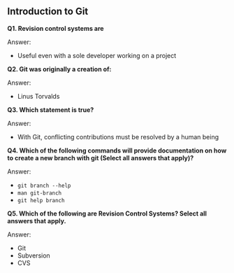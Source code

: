 ## Introduction to Git

**Q1. Revision control systems are**

Answer: 
* Useful even with a sole developer working on a project

**Q2. Git was originally a creation of:**

Answer: 
* Linus Torvalds

**Q3. Which statement is true?**

Answer: 
* With Git, conflicting contributions must be resolved by a human being

**Q4. Which of the following commands will provide documentation on how to create a new branch with git (Select all answers that apply)?**

Answer:
* `git branch --help`
* `man git-branch`
* `git help branch`

**Q5. Which of the following are Revision Control Systems? Select all answers that apply.**

Answer:
* Git
* Subversion
* CVS
